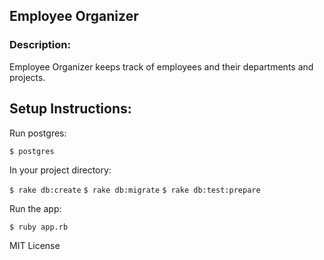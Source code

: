 ## Employee Organizer

### Description:
Employee Organizer keeps track of employees and their departments and projects. 

## Setup Instructions: 

Run postgres:

  `$ postgres`

In your project directory:

  `$ rake db:create`
  `$ rake db:migrate`
  `$ rake db:test:prepare`
  
Run the app:
  
  `$ ruby app.rb`
  
MIT License
